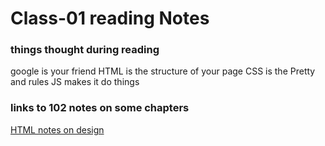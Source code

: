# Class-01 reading Notes

### things thought during reading
google is your friend
HTML is the structure of your page CSS is the Pretty and rules JS makes it do things


### links to 102 notes on some chapters

[HTML notes on design](https://m-ravenmoore.github.io/learning-journal/html-notes.html) 
